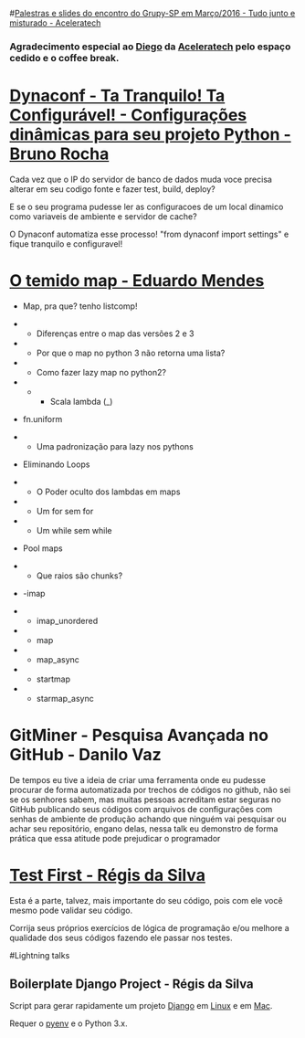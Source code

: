 #[Palestras e slides do encontro do Grupy-SP em Março/2016 - Tudo junto e misturado - Aceleratech](http://www.meetup.com/pt-BR/Grupy-SP/events/228437917/)

### Agradecimento especial ao [Diego](https://www.facebook.com/rabugento.diego) da [Aceleratech](http://aceleratech.com.br/) pelo espaço cedido e o coffee break.

# [Dynaconf - Ta Tranquilo! Ta Configurável! - Configurações dinâmicas para seu projeto Python - Bruno Rocha](https://docs.google.com/presentation/d/1LM-SRHzzVqmBcp11xDws01mAvxq75YVdJX53vJqw2S0/edit)

Cada vez que o IP do servidor de banco de dados muda voce precisa alterar em seu codigo fonte e fazer test, build, deploy?

E se o seu programa pudesse ler as configuracoes de um local dinamico como variaveis de ambiente e servidor de cache?

O Dynaconf automatiza esse processo! "from dynaconf import settings" e fique tranquilo e configuravel! 

# [O temido map - Eduardo Mendes](https://github.com/z4r4tu5tr4/slides/blob/master/O%20temido%20Map.pdf)

- Map, pra que? tenho listcomp!
- - Diferenças entre o map das versões 2 e 3
- - Por que o map no python 3 não retorna uma lista?
- - Como fazer lazy map no python2?
- - - Scala lambda (_)
- fn.uniform
- - Uma padronização para lazy nos pythons


- Eliminando Loops
- - O Poder oculto dos lambdas em maps
- - Um for sem for
- - Um while sem while


- Pool maps
- - Que raios são chunks?
- -imap
- - imap_unordered
- - map
- - map_async
- - startmap
- - starmap_async

# GitMiner - Pesquisa Avançada no GitHub - Danilo Vaz

De tempos eu tive a ideia de criar uma ferramenta onde eu pudesse procurar de forma automatizada por trechos de códigos no github, não sei se os senhores sabem, mas muitas pessoas acreditam estar seguras no GitHub publicando seus códigos com arquivos de configurações com senhas de ambiente de produção achando que ninguém vai pesquisar ou achar seu repositório, engano delas, nessa talk eu demonstro de forma prática que essa atitude pode prejudicar o programador

# [Test First - Régis da Silva](https://github.com/rg3915/test-first)

Esta é a parte, talvez, mais importante do seu código, pois com ele você mesmo pode validar seu código.

Corrija seus próprios exercícios de lógica de programação e/ou melhore a qualidade dos seus códigos fazendo ele passar nos testes.

#Lightning talks

## Boilerplate Django Project - Régis da Silva

Script para gerar rapidamente um projeto [Django](https://www.djangoproject.com/) em [Linux](https://gist.github.com/rg3915/456426205926004c9076) e em [Mac](https://gist.github.com/rg3915/a264d0ade860d2f2b4bf).

Requer o [pyenv](https://github.com/yyuu/pyenv#installation) e o Python 3.x.